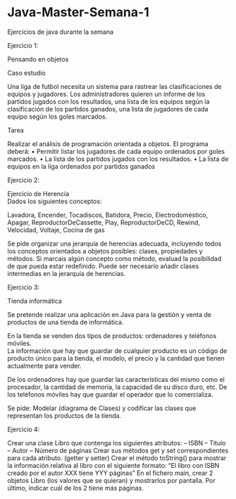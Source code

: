 # Java-Master-Semana-1
Ejercicios de java durante la semana 


Ejercicio 1:

Pensando en objetos 
 
Caso estudio 
 
Una liga de futbol necesita un sistema para rastrear las clasificaciones de equipos y 
jugadores. 
Los administradores quieren un informe de los partidos jugados con los resultados, 
una lista de los equipos según la clasificación de los partidos ganados, una lista de 
jugadores de cada equipo según los goles marcados. 
 
Tarea 
 
Realizar el análisis de programación orientada a objetos. 
El programa deberá: 
• Permitir listar los jugadores de cada equipo ordenados por goles marcados. 
• La lista de los partidos jugados con los resultados. 
• La lista de equipos en la liga ordenados por partidos ganados

Ejercicio 2:

Ejercicio de Herencia  
Dados los siguientes conceptos:  
 
Lavadora, Encender, Tocadiscos, Batidora, Precio, Electrodoméstico, Apagar, 
ReproductorDeCassette, Play, ReproductorDeCD, Rewind, Velocidad, Voltaje, 
Cocina de gas  
 
Se pide organizar una jerarquía de herencias adecuada, incluyendo todos los 
conceptos orientados a objetos posibles: clases, propiedades y métodos. Si 
marcais algún concepto como método, evaluad la posibilidad de que pueda 
estar redefinido. Puede ser necesario añadir clases intermedias en la jerarquía 
de herencias.

Ejercicio 3:

Tienda informática  
 
Se pretende realizar una aplicación en Java para la gestión y venta de 
productos de una tienda de informática.  
 
En la tienda se venden dos tipos de productos: ordenadores y teléfonos 
móviles.  
La información que hay que guardar de cualquier producto es un código de 
producto único para la tienda, el modelo, el precio y la cantidad que tienen 
actualmente para vender.  
 
De los ordenadores hay que guardar  las características del mismo como el 
procesador, la cantidad de memoria, la capacidad de su disco duro, etc. De los 
teléfonos móviles hay que guardar el operador que lo comercializa.  
 
Se pide: Modelar (diagrama de Clases) y codificar las clases que representan 
los productos de la tienda.

Ejercicio 4:

Crear una clase Libro que contenga los siguientes atributos: 
– ISBN 
– Titulo 
– Autor 
– Número de páginas 
Crear sus métodos get y set correspondientes para cada atributo. (getter y 
setter) 
 Crear el método toString() para mostrar la información relativa al libro con el 
siguiente formato: 
“El libro con ISBN creado por el autor XXX tiene YYY páginas” 
En el fichero main, crear 2 objetos Libro (los valores que se quieran) y 
mostrarlos por pantalla. 
Por último, indicar cuál de los 2 tiene más páginas.

